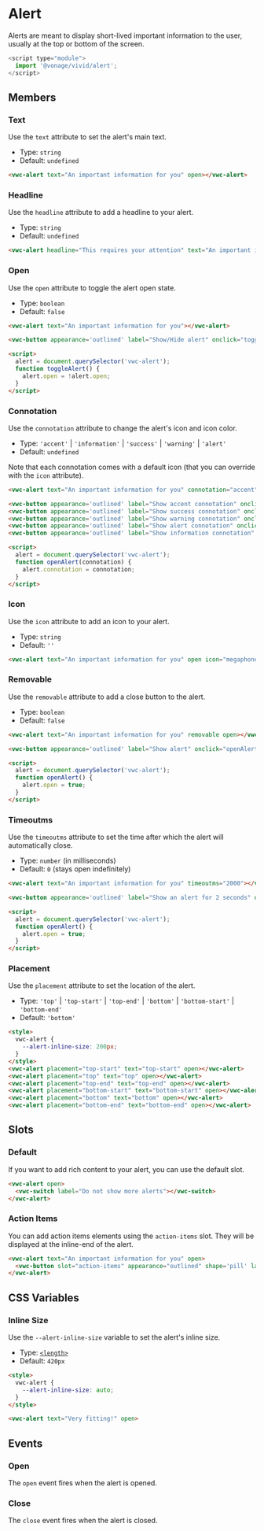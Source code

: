# Alert

Alerts are meant to display short-lived important information to the user, usually at the top or bottom of the screen.

```js
<script type="module">
  import '@vonage/vivid/alert';
</script>
```

## Members

### Text

Use the `text` attribute to set the alert's main text.

- Type: `string`
- Default: `undefined`

```html preview
<vwc-alert text="An important information for you" open></vwc-alert>
```

### Headline

Use the `headline` attribute to add a headline to your alert.

- Type: `string`
- Default: `undefined`

```html preview
<vwc-alert headline="This requires your attention" text="An important information for you" open></vwc-alert>
```

### Open

Use the `open` attribute to toggle the alert open state.

- Type: `boolean`
- Default: `false`

```html preview
<vwc-alert text="An important information for you"></vwc-alert>

<vwc-button appearance='outlined' label="Show/Hide alert" onclick="toggleAlert()"></vwc-button>

<script>
  alert = document.querySelector('vwc-alert');
  function toggleAlert() {
    alert.open = !alert.open;
  }
</script>
```

### Connotation

Use the `connotation` attribute to change the alert's icon and icon color.

- Type: `'accent'` | `'information'` | `'success'` | `'warning'` | `'alert'`
- Default: `undefined`

Note that each connotation comes with a default icon (that you can override with the `icon` attribute).

```html preview
<vwc-alert text="An important information for you" connotation="accent" open></vwc-alert>

<vwc-button appearance='outlined' label="Show accent connotation" onclick="openAlert('accent')"></vwc-button>
<vwc-button appearance='outlined' label="Show success connotation" onclick="openAlert('success')"></vwc-button> 
<vwc-button appearance='outlined' label="Show warning connotation" onclick="openAlert('warning')"></vwc-button> 
<vwc-button appearance='outlined' label="Show alert connotation" onclick="openAlert('alert')"></vwc-button>
<vwc-button appearance='outlined' label="Show information connotation" onclick="openAlert('information')"></vwc-button>

<script>
  alert = document.querySelector('vwc-alert');
  function openAlert(connotation) {
    alert.connotation = connotation;
  }
</script>
```

### Icon

Use the `icon` attribute to add an icon to your alert.

- Type: `string`
- Default: `''`

```html preview
<vwc-alert text="An important information for you" open icon="megaphone-solid"></vwc-alert>
```

### Removable

Use the `removable` attribute to add a close button to the alert.

- Type: `boolean`
- Default: `false`

```html preview
<vwc-alert text="An important information for you" removable open></vwc-alert>

<vwc-button appearance='outlined' label="Show alert" onclick="openAlert()"></vwc-button>

<script>
  alert = document.querySelector('vwc-alert');
  function openAlert() {
    alert.open = true;
  }
</script>
```

### Timeoutms

Use the `timeoutms` attribute to set the time after which the alert will automatically close.

- Type: `number` (in milliseconds)
- Default: `0` (stays open indefinitely)

```html preview
<vwc-alert text="An important information for you" timeoutms="2000"></vwc-alert>

<vwc-button appearance='outlined' label="Show an alert for 2 seconds" onclick="openAlert()"></vwc-button>

<script>
  alert = document.querySelector('vwc-alert');
  function openAlert() {
    alert.open = true;
  }
</script>
```

### Placement

Use the `placement` attribute to set the location of the alert.

- Type: `'top'` | `'top-start'` | `'top-end'` | `'bottom'` | `'bottom-start'` | `'bottom-end'`
- Default: `'bottom'`

```html preview center
<style>
  vwc-alert {
    --alert-inline-size: 200px;
  }
</style>
<vwc-alert placement="top-start" text="top-start" open></vwc-alert>
<vwc-alert placement="top" text="top" open></vwc-alert>
<vwc-alert placement="top-end" text="top-end" open></vwc-alert>
<vwc-alert placement="bottom-start" text="bottom-start" open></vwc-alert>
<vwc-alert placement="bottom" text="bottom" open></vwc-alert>
<vwc-alert placement="bottom-end" text="bottom-end" open></vwc-alert>
```

## Slots

### Default

If you want to add rich content to your alert, you can use the default slot.

```html preview
<vwc-alert open>
  <vwc-switch label="Do not show more alerts"></vwc-switch>
</vwc-alert>
```

### Action Items

You can add action items elements using the `action-items` slot. They will be displayed at the inline-end of the alert.

```html preview
<vwc-alert text="An important information for you" open>
  <vwc-button slot="action-items" appearance="outlined" shape='pill' label="Action"></vwc-button>
</vwc-alert>
```

## CSS Variables

### Inline Size

Use the `--alert-inline-size` variable to set the alert's inline size.

- Type: [`<length>`](https://developer.mozilla.org/en-US/docs/Web/CSS/length)
- Default: `420px`

```html preview
<style>
  vwc-alert {
    --alert-inline-size: auto;
  }
</style>

<vwc-alert text="Very fitting!" open>
```

## Events

### Open

The `open` event fires when the alert is opened.

### Close

The `close` event fires when the alert is closed.
